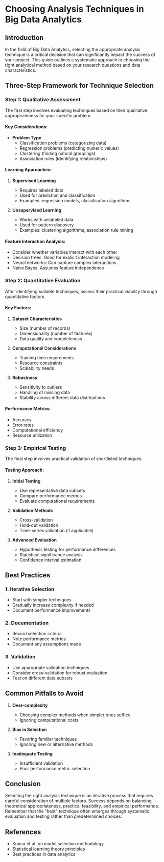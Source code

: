 # Choosing Analysis Techniques in Big Data Analytics

## Introduction

In the field of Big Data Analytics, selecting the appropriate analysis technique is a critical decision that can significantly impact the success of your project. This guide outlines a systematic approach to choosing the right analytical method based on your research questions and data characteristics.

## Three-Step Framework for Technique Selection

### Step 1: Qualitative Assessment

The first step involves evaluating techniques based on their qualitative appropriateness for your specific problem.

#### Key Considerations:

- **Problem Type**
  - Classification problems (categorizing data)
  - Regression problems (predicting numeric values)
  - Clustering (finding natural groupings)
  - Association rules (identifying relationships)

#### Learning Approaches:

1. **Supervised Learning**

   - Requires labeled data
   - Used for prediction and classification
   - Examples: regression models, classification algorithms

2. **Unsupervised Learning**
   - Works with unlabeled data
   - Used for pattern discovery
   - Examples: clustering algorithms, association rule mining

#### Feature Interaction Analysis:

- Consider whether variables interact with each other
- Decision trees: Good for explicit interaction modeling
- Neural networks: Can capture complex interactions
- Naïve Bayes: Assumes feature independence

### Step 2: Quantitative Evaluation

After identifying suitable techniques, assess their practical viability through quantitative factors.

#### Key Factors:

1. **Dataset Characteristics**

   - Size (number of records)
   - Dimensionality (number of features)
   - Data quality and completeness

2. **Computational Considerations**

   - Training time requirements
   - Resource constraints
   - Scalability needs

3. **Robustness**
   - Sensitivity to outliers
   - Handling of missing data
   - Stability across different data distributions

#### Performance Metrics:

- Accuracy
- Error rates
- Computational efficiency
- Resource utilization

### Step 3: Empirical Testing

The final step involves practical validation of shortlisted techniques.

#### Testing Approach:

1. **Initial Testing**

   - Use representative data subsets
   - Compare performance metrics
   - Evaluate computational requirements

2. **Validation Methods**

   - Cross-validation
   - Hold-out validation
   - Time-series validation (if applicable)

3. **Advanced Evaluation**
   - Hypothesis testing for performance differences
   - Statistical significance analysis
   - Confidence interval estimation

## Best Practices

### 1. Iterative Selection

- Start with simpler techniques
- Gradually increase complexity if needed
- Document performance improvements

### 2. Documentation

- Record selection criteria
- Note performance metrics
- Document any assumptions made

### 3. Validation

- Use appropriate validation techniques
- Consider cross-validation for robust evaluation
- Test on different data subsets

## Common Pitfalls to Avoid

1. **Over-complexity**

   - Choosing complex methods when simpler ones suffice
   - Ignoring computational costs

2. **Bias in Selection**

   - Favoring familiar techniques
   - Ignoring new or alternative methods

3. **Inadequate Testing**
   - Insufficient validation
   - Poor performance metric selection

## Conclusion

Selecting the right analysis technique is an iterative process that requires careful consideration of multiple factors. Success depends on balancing theoretical appropriateness, practical feasibility, and empirical performance. Remember that the "best" technique often emerges through systematic evaluation and testing rather than predetermined choices.

## References

- Kumar et al. on model selection methodology
- Statistical learning theory principles
- Best practices in data analytics
